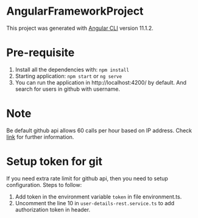 # AngularFrameworkProject

This project was generated with [Angular CLI](https://github.com/angular/angular-cli) version 11.1.2.

# Pre-requisite
1. Install all the dependencies with: `npm install`
2. Starting application: `npm start` or `ng serve`
3. You can run the application in http://localhost:4200/ by default. And search for users in github with username.

# Note
Be default github api allows 60 calls per hour based on IP address. Check [link](https://docs.github.com/en/rest/overview/resources-in-the-rest-api#rate-limiting) for further information.

# Setup token for git
If you need extra rate limit for github api, then you need to setup configuration. Steps to follow:
1. Add token in the environment variable `token` in file environment.ts.
2. Uncomment the line 10 in `user-details-rest.service.ts` to add authorization token in header.
